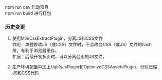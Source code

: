 npm run dev         启动项目  
npm run build       进行打包    

### 历史变更
1. 使用MiniCssExtractPlugin，分离JS和CSS文件    
作用：单独修改JS（或CSS）文件时，不会改变CSS（或JS）文件的hash值，有利于浏览器缓存。    
扩展：后续开发多页时，可以分离公用的JS文件。    

2. 生产环境配置中加上UglifyJsPlugin和OptimizeCSSAssetsPlugin，分别压缩JS和CSS代码   